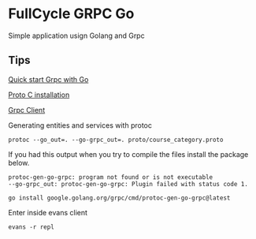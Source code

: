 # FullCycle GRPC Go

Simple application usign Golang and Grpc

## Tips

[Quick start Grpc with Go](https://grpc.io/docs/languages/go/quickstart/)

[Proto C installation](https://grpc.io/docs/protoc-installation/)

[Grpc Client](https://github.com/ktr0731/evans)

Generating entities and services with protoc

`protoc --go_out=. --go-grpc_out=. proto/course_category.proto`

If you had this output when you try to compile the files install the package below.

```
protoc-gen-go-grpc: program not found or is not executable
--go-grpc_out: protoc-gen-go-grpc: Plugin failed with status code 1.
```

`go install google.golang.org/grpc/cmd/protoc-gen-go-grpc@latest`

Enter inside evans client 

`evans -r repl`
